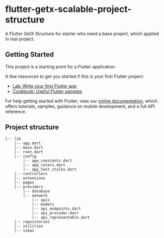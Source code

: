# flutter-getx-scalable-project-structure

A Flutter GetX Structure for starter who need a base project, which applied in real project.

## Getting Started

This project is a starting point for a Flutter application.

A few resources to get you started if this is your first Flutter project:

- [Lab: Write your first Flutter app](https://flutter.dev/docs/get-started/codelab)
- [Cookbook: Useful Flutter samples](https://flutter.dev/docs/cookbook)

For help getting started with Flutter, view our
[online documentation](https://flutter.dev/docs), which offers tutorials,
samples, guidance on mobile development, and a full API reference.

## Project structure
```
|-- lib
    |-- app.dart
    |-- main.dart
    |-- root.dart
    |-- config
        |-- app_constants.dart
        |-- app_colors.dart
        |-- app_text_styles.dart
    |-- controllers
    |-- extensions
    |-- pages
    |-- providers
        |-- database
        |-- network
            |-- apis
            |-- models
            |-- api_endpoints.dart
            |-- api_provider.dart
            |-- api_representable.dart
    |-- repositories
    |-- utilities
    |-- views
```
